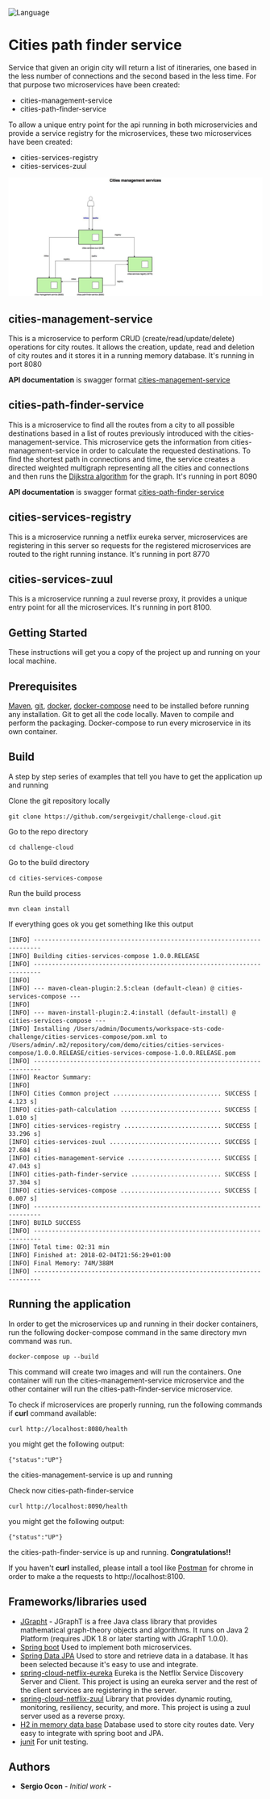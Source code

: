 ![Language](http://img.shields.io/badge/language-java-brightgreen.svg)


# Cities path finder service

Service that given an origin city will return a list of itineraries, one based in the less number of connections and the second based in the less time. For that purpose two microservices have been created:

* cities-management-service
* cities-path-finder-service

To allow a unique entry point for the api running in both microservicies and provide a service registry for the microservices, these two microservices have been created:

* cities-services-registry
* cities-services-zuul

![Services Arquitecture](./CitiesServicesCloud.jpg)

## cities-management-service

This is a microservice to perform CRUD (create/read/update/delete) operations for city routes. It allows the creation, update, read and deletion of city routes and it stores it in a running memory database. It's running in port 8080

**API documentation** is swagger format [cities-management-service](swagger-cities-management-service.yaml)

## cities-path-finder-service

This is a microservice to find all the routes from a city to all possible destinations based in a list of routes previously introduced with the cities-management-service.
This microservice gets the information from cities-management-service in order to calculate the requested destinations.
To find the shortest path in connections and time, the service creates a directed weighted multigraph representing all the cities and connections and then runs the [Dijkstra algorithm](https://en.wikipedia.org/wiki/Dijkstra%27s_algorithm) for the graph. It's running in port 8090

**API documentation** is swagger format [cities-path-finder-service](swagger-cities-path-finder-service.yaml)

## cities-services-registry

This is a microservice running a netflix eureka server, microservices are registering in this server so requests for the registered microservices are routed to the right running instance. It's running in port 8770

## cities-services-zuul

This is a microservice running a zuul reverse proxy, it provides a unique entry point for all the microservices. It's running in port 8100.


## Getting Started

These instructions will get you a copy of the project up and running on your local machine.

## Prerequisites

[Maven](http://maven.apache.org), [git](https://github.com), [docker](https://www.docker.com), [docker-compose](https://www.docker.com) need to be installed before running any installation.
Git to get all the code locally.
Maven to compile and perform the packaging.
Docker-compose to run every microservice in its own container.


## Build

A step by step series of examples that tell you have to get the application up and running

Clone the git repository locally

```
git clone https://github.com/sergeivgit/challenge-cloud.git
```

Go to the repo directory

```
cd challenge-cloud
```

Go to the build directory

```
cd cities-services-compose
```

Run the build process

```
mvn clean install
```

If everything goes ok you get something like this output


```
[INFO] ------------------------------------------------------------------------
[INFO] Building cities-services-compose 1.0.0.RELEASE
[INFO] ------------------------------------------------------------------------
[INFO] 
[INFO] --- maven-clean-plugin:2.5:clean (default-clean) @ cities-services-compose ---
[INFO] 
[INFO] --- maven-install-plugin:2.4:install (default-install) @ cities-services-compose ---
[INFO] Installing /Users/admin/Documents/workspace-sts-code-challenge/cities-services-compose/pom.xml to /Users/admin/.m2/repository/com/demo/cities/cities-services-compose/1.0.0.RELEASE/cities-services-compose-1.0.0.RELEASE.pom
[INFO] ------------------------------------------------------------------------
[INFO] Reactor Summary:
[INFO] 
[INFO] Cities Common project .............................. SUCCESS [  4.123 s]
[INFO] cities-path-calculation ............................ SUCCESS [  1.010 s]
[INFO] cities-services-registry ........................... SUCCESS [ 33.296 s]
[INFO] cities-services-zuul ............................... SUCCESS [ 27.684 s]
[INFO] cities-management-service .......................... SUCCESS [ 47.043 s]
[INFO] cities-path-finder-service ......................... SUCCESS [ 37.304 s]
[INFO] cities-services-compose ............................ SUCCESS [  0.007 s]
[INFO] ------------------------------------------------------------------------
[INFO] BUILD SUCCESS
[INFO] ------------------------------------------------------------------------
[INFO] Total time: 02:31 min
[INFO] Finished at: 2018-02-04T21:56:29+01:00
[INFO] Final Memory: 74M/388M
[INFO] ------------------------------------------------------------------------

```


## Running the application

In order to get the microservices up and running in their docker containers, run the following docker-compose command in the same directory mvn command was run.

```
docker-compose up --build
```

This command will create two images and will run the containers. One container will run the cities-management-service microservice and the other container will run the cities-path-finder-service microservice.

To check if microservices are properly running, run the following commands if **curl** command available:

```
curl http://localhost:8080/health
```

you might get the following output:

```
{"status":"UP"}
```
the cities-management-service is up and running

Check now cities-path-finder-service

```
curl http://localhost:8090/health
```

you might get the following output:

```
{"status":"UP"}
```
the cities-path-finder-service is up and running. **Congratulations!!**

If you haven't **curl** installed, please intall a tool like [Postman](https://chrome.google.com/webstore/detail/postman/fhbjgbiflinjbdggehcddcbncdddomop) for chrome in order to make a the requests to http://localhost:8100.


## Frameworks/libraries used

* [JGrapht](https://github.com/jgrapht/jgrapht) - JGraphT is a free Java class library that provides mathematical graph-theory objects and algorithms. It runs on Java 2 Platform (requires JDK 1.8 or later starting with JGraphT 1.0.0).
* [Spring boot](https://projects.spring.io/spring-boot/) Used to implement both microservices.
* [Spring Data JPA](https://spring.io/guides/gs/accessing-data-jpa/) Used to store and retrieve data in a database. It has been selected because it's easy to use and integrate.
* [spring-cloud-netflix-eureka](https://projects.spring.io/spring-cloud/) Eureka is the Netflix Service Discovery Server and Client. This project is using an eureka server and the rest of the client services are registering in the server.
* [spring-cloud-netflix-zuul](https://projects.spring.io/spring-cloud/) Library that provides dynamic routing, monitoring, resiliency, security, and more. This project is using a zuul server used as a reverse proxy.
* [H2 in memory data base](http://www.h2database.com/html/main.html) Database used to store city routes date. Very easy to integrate with spring boot and JPA.
* [junit](http://junit.org/junit4/) For unit testing.


## Authors

* **Sergio Ocon** - *Initial work* - 


